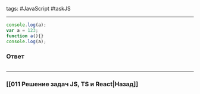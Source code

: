 tags: #JavaScript #taskJS 
____

```js
console.log(a);
var a = 123;
function a(){}
console.log(a);
```

### Ответ

```js

```

___
### [[011 Решение задач JS, TS и React|Назад]]
